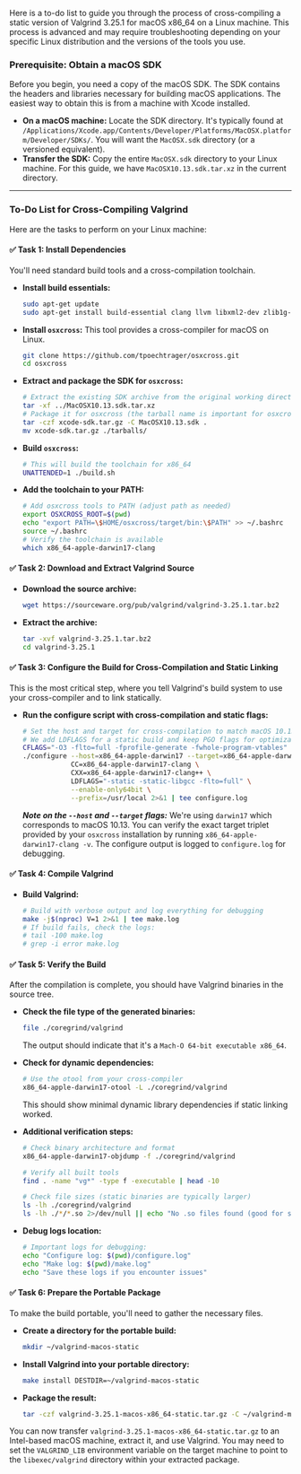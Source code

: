 Here is a to-do list to guide you through the process of cross-compiling a static version of Valgrind 3.25.1 for macOS x86_64 on a Linux machine. This process is advanced and may require troubleshooting depending on your specific Linux distribution and the versions of the tools you use.

### Prerequisite: Obtain a macOS SDK

Before you begin, you need a copy of the macOS SDK. The SDK contains the headers and libraries necessary for building macOS applications. The easiest way to obtain this is from a machine with Xcode installed.

*   **On a macOS machine:** Locate the SDK directory. It's typically found at `/Applications/Xcode.app/Contents/Developer/Platforms/MacOSX.platform/Developer/SDKs/`. You will want the `MacOSX.sdk` directory (or a versioned equivalent).
*   **Transfer the SDK:** Copy the entire `MacOSX.sdk` directory to your Linux machine. For this guide, we have `MacOSX10.13.sdk.tar.xz` in the current directory.

---

### To-Do List for Cross-Compiling Valgrind

Here are the tasks to perform on your Linux machine:

#### ✅ Task 1: Install Dependencies

You'll need standard build tools and a cross-compilation toolchain.

*   **Install build essentials:**
    ```bash
    sudo apt-get update
    sudo apt-get install build-essential clang llvm libxml2-dev zlib1g-dev -y
    ```
*   **Install `osxcross`:** This tool provides a cross-compiler for macOS on Linux.
    ```bash
    git clone https://github.com/tpoechtrager/osxcross.git
    cd osxcross
    ```
*   **Extract and package the SDK for `osxcross`:**
    ```bash
    # Extract the existing SDK archive from the original working directory
    tar -xf ../MacOSX10.13.sdk.tar.xz
    # Package it for osxcross (the tarball name is important for osxcross to find it)
    tar -czf xcode-sdk.tar.gz -C MacOSX10.13.sdk .
    mv xcode-sdk.tar.gz ./tarballs/
    ```
*   **Build `osxcross`:**
    ```bash
    # This will build the toolchain for x86_64
    UNATTENDED=1 ./build.sh
    ```
*   **Add the toolchain to your PATH:**
    ```bash
    # Add osxcross tools to PATH (adjust path as needed)
    export OSXCROSS_ROOT=$(pwd)
    echo "export PATH=\$HOME/osxcross/target/bin:\$PATH" >> ~/.bashrc
    source ~/.bashrc
    # Verify the toolchain is available
    which x86_64-apple-darwin17-clang
    ```

#### ✅ Task 2: Download and Extract Valgrind Source

*   **Download the source archive:**
    ```bash
    wget https://sourceware.org/pub/valgrind/valgrind-3.25.1.tar.bz2
    ```
*   **Extract the archive:**
    ```bash
    tar -xvf valgrind-3.25.1.tar.bz2
    cd valgrind-3.25.1
    ```

#### ✅ Task 3: Configure the Build for Cross-Compilation and Static Linking

This is the most critical step, where you tell Valgrind's build system to use your cross-compiler and to link statically.

*   **Run the configure script with cross-compilation and static flags:**
    ```bash
    # Set the host and target for cross-compilation to match macOS 10.13 (Darwin 17)
    # We add LDFLAGS for a static build and keep PGO flags for optimization.
    CFLAGS="-O3 -flto=full -fprofile-generate -fwhole-program-vtables" CXXFLAGS="-O3 -flto=full -fprofile-generate -fwhole-program-vtables" \
    ./configure --host=x86_64-apple-darwin17 --target=x86_64-apple-darwin17 \
                CC=x86_64-apple-darwin17-clang \
                CXX=x86_64-apple-darwin17-clang++ \
                LDFLAGS="-static -static-libgcc -flto=full" \
                --enable-only64bit \
                --prefix=/usr/local 2>&1 | tee configure.log
    ```
    ***Note on the `--host` and `--target` flags:*** We're using `darwin17` which corresponds to macOS 10.13. You can verify the exact target triplet provided by your `osxcross` installation by running `x86_64-apple-darwin17-clang -v`. The configure output is logged to `configure.log` for debugging.

#### ✅ Task 4: Compile Valgrind

*   **Build Valgrind:**
    ```bash
    # Build with verbose output and log everything for debugging
    make -j$(nproc) V=1 2>&1 | tee make.log
    # If build fails, check the logs:
    # tail -100 make.log
    # grep -i error make.log
    ```

#### ✅ Task 5: Verify the Build

After the compilation is complete, you should have Valgrind binaries in the source tree.

*   **Check the file type of the generated binaries:**
    ```bash
    file ./coregrind/valgrind
    ```
    The output should indicate that it's a `Mach-O 64-bit executable x86_64`.

*   **Check for dynamic dependencies:**
    ```bash
    # Use the otool from your cross-compiler
    x86_64-apple-darwin17-otool -L ./coregrind/valgrind
    ```
    This should show minimal dynamic library dependencies if static linking worked.

*   **Additional verification steps:**
    ```bash
    # Check binary architecture and format
    x86_64-apple-darwin17-objdump -f ./coregrind/valgrind
    
    # Verify all built tools
    find . -name "vg*" -type f -executable | head -10
    
    # Check file sizes (static binaries are typically larger)
    ls -lh ./coregrind/valgrind
    ls -lh ./*/*.so 2>/dev/null || echo "No .so files found (good for static build)"
    ```

*   **Debug logs location:**
    ```bash
    # Important logs for debugging:
    echo "Configure log: $(pwd)/configure.log"
    echo "Make log: $(pwd)/make.log"
    echo "Save these logs if you encounter issues"
    ```

#### ✅ Task 6: Prepare the Portable Package

To make the build portable, you'll need to gather the necessary files.

*   **Create a directory for the portable build:**
    ```bash
    mkdir ~/valgrind-macos-static
    ```
*   **Install Valgrind into your portable directory:**
    ```bash
    make install DESTDIR=~/valgrind-macos-static
    ```
*   **Package the result:**
    ```bash
    tar -czf valgrind-3.25.1-macos-x86_64-static.tar.gz -C ~/valgrind-macos-static .
    ```

You can now transfer `valgrind-3.25.1-macos-x86_64-static.tar.gz` to an Intel-based macOS machine, extract it, and use Valgrind. You may need to set the `VALGRIND_LIB` environment variable on the target machine to point to the `libexec/valgrind` directory within your extracted package.